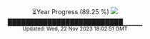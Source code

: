 <p align="center">
⏳Year Progress (89.25 %) <img src="https://file5s.ratemyserver.net/mobs/1062.gif"><br>
██████████████████████████▁▁▁▁ <br>
<sub>Updated: Wed, 22 Nov 2023 18:02:51 GMT</sub>
</p>

